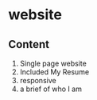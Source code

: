# website
## Content
1. Single page website
2. Included My Resume
3. responsive
4. a brief of who I am
